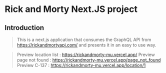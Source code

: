 # Rick and Morty Next.JS project

## Introduction

> This is a next.js application that consumes the GraphQL API from https://rickandmortyapi.com/
> and presents it in an easy to use way.


>Preview location list : https://rickandmorty-mu.vercel.app/
>Preview page not found : https://rickandmorty-mu.vercel.app/page_not_found
>Preview C-137 : https://rickandmorty-mu.vercel.app/location/1
